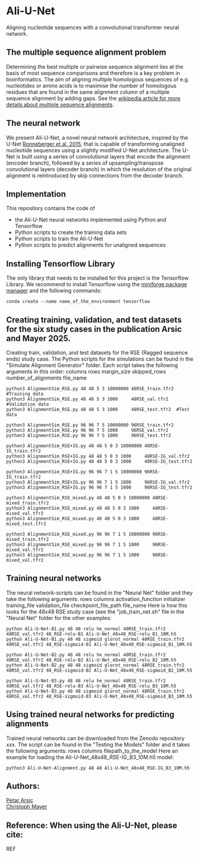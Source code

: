 # Ali-U-Net
Aligning nucleotide sequences with a convolutional transformer neural network.

## The multiple sequence alignment problem
Determining the best multiple or pairwise sequence alignment lies at the basis of most sequence comparisons and therefore is a key problem in bioinformatics. The aim of aligning multiple homologous sequences of e.g. nucleotides or amino acids is to maximise the number of homologous residues that are found in the same alignment column of a multiple sequence alignment by adding gaps. See the [wikipedia article for more details about multiple sequence alignments](https://en.wikipedia.org/wiki/Multiple_sequence_alignment).

## The neural network
We present Ali-U-Net, a novel neural network architecture, inspired by the U-Net [Ronneberger et al. 2015](http://arxiv.org/abs/1505.04597), that is capable of transforming unaligned nucleotide sequences using a slightly modified U-Net architecture. The U-Net is built using a series of convolutional layers that encode the alignment (encoder branch), followed by a series of upsampling/transpose convolutional layers (decoder branch) in which the resolution of the original alignment is reintroduced by skip connections from the decoder branch. 

## Implementation
This repository contains the code of 
- the Ali-U-Net neural networks implemented using Python and Tensorflow
- Python scripts to create the training data sets
- Python scripts to train the Ali-U-Net
- Python scripts to predict alignments for unaligned sequences

## Installing Tensorflow Library
The only library that needs to be installed for this project is the Tensorflow Library.
We recommend to install Tensorflow using the [miniforge package manager](https://github.com/conda-forge/miniforge)
and the following commands:
```
conda create --name name_of_the_environment tensorflow
```

## Creating training, validation, and test datasets for the six study cases in the publication Arsic and Mayer 2025.
Creating train, validation, and test datasets for the RSE (Ragged sequence ends) study case.
The Python scripts for the simulations can be found in the "Simulate Alignment Generator" folder. Each script takes the following arguments in this order:
columns rows margin_size skipped_rows number_of_alignments file_name
```
python3 AlignmentSim_RSE.py 48 48 5 3 10000000 48RSE_train.tfr2 #Training data
python3 AlignmentSim_RSE.py 48 48 5 3 1000     48RSE_val.tfr2   #Validation data
python3 AlignmentSim_RSE.py 48 48 5 3 1000     48RSE_test.tfr2  #Test data

python3 AlignmentSim_RSE.py 96 96 7 5 10000000 96RSE_train.tfr2
python3 AlignmentSim_RSE.py 96 96 7 5 1000     96RSE_val.tfr2
python3 AlignmentSim_RSE.py 96 96 7 5 1000     96RSE_test.tfr2

python3 AlignmentSim_RSE+IG.py 48 48 5 0 3 10000000 48RSE-IG_train.tfr2
python3 AlignmentSim_RSE+IG.py 48 48 5 0 3 1000     48RSE-IG_val.tfr2
python3 AlignmentSim_RSE+IG.py 48 48 5 0 3 1000     48RSE-IG_test.tfr2

python3 AlignmentSim_RSE+IG.py 96 96 7 1 5 10000000 96RSE-IG_train.tfr2
python3 AlignmentSim_RSE+IG.py 96 96 7 1 5 1000     96RSE-IG_val.tfr2
python3 AlignmentSim_RSE+IG.py 96 96 7 1 5 1000     96RSE-IG_test.tfr2

python3 AlignmentSim_RSE_mixed.py 48 48 5 0 3 10000000 48RSE-mixed_train.tfr2
python3 AlignmentSim_RSE_mixed.py 48 48 5 0 3 1000     48RSE-mixed_val.tfr2
python3 AlignmentSim_RSE_mixed.py 48 48 5 0 3 1000     48RSE-mixed_test.tfr2

python3 AlignmentSim_RSE_mixed.py 96 96 7 1 5 10000000 96RSE-mixed_train.tfr2
python3 AlignmentSim_RSE_mixed.py 96 96 7 1 5 1000     96RSE-mixed_val.tfr2
python3 AlignmentSim_RSE_mixed.py 96 96 7 1 5 1000     96RSE-mixed_val.tfr2
```

## Training neural networks
The neural network-scripts can be found in the "Neural Net" folder and they take the following arguments:
rows columns activation_function initializer training_file validation_file checkpoint_file_path file_name
Here is how this looks for the 48x48 RSE study case (see the "job_train_net.sh" file in the "Neural Net" folder for the other examples:
```
python Ali-U-Net-B1.py 48 48 relu he_normal 48RSE_train.tfr2 48RSE_val.tfr2 48_RSE-relu-B1 Ali-U-Net_48x48_RSE-relu_B1_10M.h5
python Ali-U-Net-B1.py 48 48 sigmoid glorot_normal 48RSE_train.tfr2 48RSE_val.tfr2 48_RSE-sigmoid-B1 Ali-U-Net_48x48_RSE-sigmoid_B1_10M.h5

python Ali-U-Net-B2.py 48 48 relu he_normal 48RSE_train.tfr2 48RSE_val.tfr2 48_RSE-relu-B2 Ali-U-Net_48x48_RSE-relu_B2_10M.h5
python Ali-U-Net-B2.py 48 48 sigmoid glorot_normal 48RSE_train.tfr2 48RSE_val.tfr2 48_RSE-sigmoid-B2 Ali-U-Net_48x48_RSE-sigmoid_B2_10M.h5

python Ali-U-Net-B3.py 48 48 relu he_normal 48RSE_train.tfr2 48RSE_val.tfr2 48_RSE-relu-B3 Ali-U-Net_48x48_RSE-relu_B3_10M.h5
python Ali-U-Net-B3.py 48 48 sigmoid glorot_normal 48RSE_train.tfr2 48RSE_val.tfr2 48_RSE-sigmoid-B3 Ali-U-Net_48x48_RSE-sigmoid_B3_10M.h5
```

## Using trained neural networks for predicting alignments
Trained neural networks can be downloaded from the Zenodo repository xxx.
The script can be found in the "Testing the Models" folder and it takes the following arguments:
rows columns filepath_to_the_model
Here an example for loading the Ali-U-Net_48x48_RSE-IG_B3_10M.h5 model:
```
python3 Ali-U-Net-Alignment.py 48 48 Ali-U-Net_48x48_RSE-IG_B3_10M.h5
```

## Authors:
[Petar Arsic](https://bonn.leibniz-lib.de/de/forschung)\
[Christoph Mayer](https://leibniz-lib.de/de/ueber-das-lib/mitarbeitende/christoph-mayer.html)

## Reference: When using the Ali-U-Net, please cite:
REF


